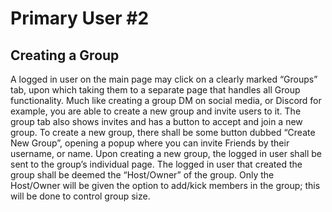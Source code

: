 # Primary User #2
## Creating a Group
A logged in user on the main page may click on a clearly marked “Groups” tab, upon which taking them to a separate page that handles all Group functionality. Much like creating a group DM on social media, or Discord for example, you are able to create a new group and invite users to it.
The group tab also shows invites and has a button to accept and join a new group.
To create a new group, there shall be some button dubbed “Create New Group”, opening a popup where you can invite Friends by their username, or name. Upon creating a new group, the logged in user shall be sent to the group’s individual page.
The logged in user that created the group shall be deemed the “Host/Owner” of the group. Only the Host/Owner will be given the option to add/kick members in the group; this will be done to control group size.
